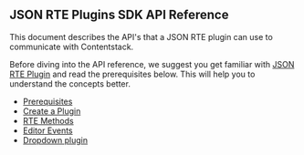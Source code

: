 ## JSON RTE Plugins SDK API Reference

This document describes the API's that a JSON RTE plugin can use to communicate with Contentstack.

Before diving into the API reference, we suggest you get familiar with [JSON RTE Plugin](https://www.contentstack.com/blog/product-updates/json-rich-text-editor-plugins/) and read the prerequisites below. This will help you to understand the concepts better.
 
+ [Prerequisites](prerequisites)
+ [Create a Plugin](create_plugin)
+ [RTE Methods](methods)
+ [Editor Events](editor_events)
+ [Dropdown plugin](dropdown)
